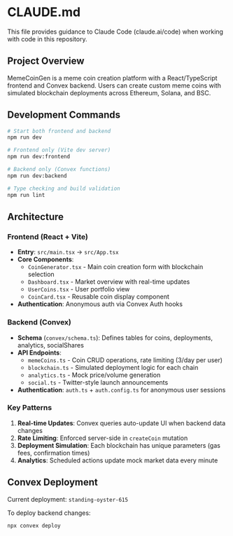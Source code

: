 # CLAUDE.md

This file provides guidance to Claude Code (claude.ai/code) when working with code in this repository.

## Project Overview

MemeCoinGen is a meme coin creation platform with a React/TypeScript frontend and Convex backend. Users can create custom meme coins with simulated blockchain deployments across Ethereum, Solana, and BSC.

## Development Commands

```bash
# Start both frontend and backend
npm run dev

# Frontend only (Vite dev server)
npm run dev:frontend

# Backend only (Convex functions)
npm run dev:backend

# Type checking and build validation
npm run lint
```

## Architecture

### Frontend (React + Vite)
- **Entry**: `src/main.tsx` → `src/App.tsx`
- **Core Components**:
  - `CoinGenerator.tsx` - Main coin creation form with blockchain selection
  - `Dashboard.tsx` - Market overview with real-time updates
  - `UserCoins.tsx` - User portfolio view
  - `CoinCard.tsx` - Reusable coin display component
- **Authentication**: Anonymous auth via Convex Auth hooks

### Backend (Convex)
- **Schema** (`convex/schema.ts`): Defines tables for coins, deployments, analytics, socialShares
- **API Endpoints**:
  - `memeCoins.ts` - Coin CRUD operations, rate limiting (3/day per user)
  - `blockchain.ts` - Simulated deployment logic for each chain
  - `analytics.ts` - Mock price/volume generation
  - `social.ts` - Twitter-style launch announcements
- **Authentication**: `auth.ts` + `auth.config.ts` for anonymous user sessions

### Key Patterns
1. **Real-time Updates**: Convex queries auto-update UI when backend data changes
2. **Rate Limiting**: Enforced server-side in `createCoin` mutation
3. **Deployment Simulation**: Each blockchain has unique parameters (gas fees, confirmation times)
4. **Analytics**: Scheduled actions update mock market data every minute

## Convex Deployment

Current deployment: `standing-oyster-615`

To deploy backend changes:
```bash
npx convex deploy
```